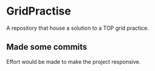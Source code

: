 # GridPractise
A repository that house a solution to a TOP grid practice.

## Made some commits
Effort would be made to make the project responsive.

